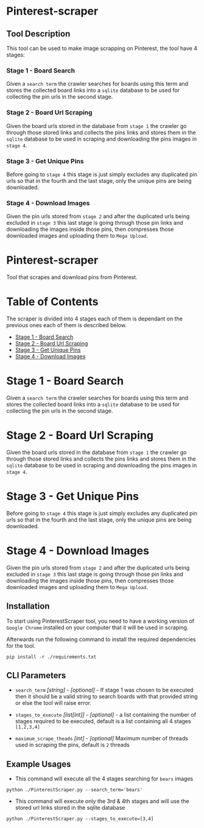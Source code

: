 # Pinterest-scraper

## Tool Description
This tool can be used to make image scrapping on Pinterest, the tool have 4 stages:

### Stage 1 - Board Search
Given a `search term` the crawler searches for boards using this term and stores the collected board links into a `sqlite` database to be used for collecting the pin urls in the second stage. 
### Stage 2 - Board Url Scraping
Given the board urls stored in the database from `stage 1` the crawler go through those stored links and collects the pins links and stores them in the `sqlite` database to be used in scraping and downloading the pins images in `stage 4`. 
### Stage 3 - Get Unique Pins
Before going to `stage 4` this stage is just simply excludes any duplicated pin urls so that in the fourth and the last stage, only the unique pins are being downloaded. 
### Stage 4 - Download Images
Given the pin urls stored from `stage 2` and after the duplicated urls being excluded in `stage 3` this last stage is going through those pin links and downloading the images inside those pins, then compresses those downloaded images and uploading them to `Mega Upload`. 




# Pinterest-scraper

Tool that scrapes and download pins from Pinterest.

# Table of Contents
The scraper is divided into 4 stages each of them is dependant on the previous ones each of them is described below. 
- [Stage 1 - Board Search](#stage1)
- [Stage 2 - Board Url Scraping](#stage2)
- [Stage 3 - Get Unique Pins](#stage3)
- [Stage 4 - Download Images](#stage4)

# Stage 1 - Board Search
Given a `search term` the crawler searches for boards using this term and stores the collected board links into a `sqlite` database to be used for collecting the pin urls in the second stage. 

# Stage 2 - Board Url Scraping
Given the board urls stored in the database from `stage 1` the crawler go through those stored links and collects the pins links and stores them in the `sqlite` database to be used in scraping and downloading the pins images in `stage 4`. 

# Stage 3 - Get Unique Pins
Before going to `stage 4` this stage is just simply excludes any duplicated pin urls so that in the fourth and the last stage, only the unique pins are being downloaded. 

# Stage 4 - Download Images
Given the pin urls stored from `stage 2` and after the duplicated urls being excluded in `stage 3` this last stage is going through those pin links and downloading the images inside those pins, then compresses those downloaded images and uploading them to `Mega Upload`. 

## Installation
To start using PinterestScraper tool, you need to have a working version of `Google Chrome` installed on your computer that it will be used in scraping. 

Afterwards run the following command to install the required dependencies for the tool. 
```
pip install -r ./requirements.txt
```
## CLI Parameters

* `search_term` _[string]_ - _[optional]_ - If stage 1 was chosen to be executed then it should be a valid string to search boards with that provided string or else the tool will raise error. 

* `stages_to_execute` _[list[int]]_ - _[optional]_ - a list containing the number of stages required to be executed, default is a list containing all 4 stages `[1,2,3,4]`

* `maximum_scrape_theads` _[int]_ - _[optional]_ Maximum number of threads used in scraping the pins, default is `2` threads

## Example Usages


* This command will execute all the 4 stages searching for `bears` images
```shell
python ./PinterestScraper.py --search_term='bears'
```


* This command will execute only the 3rd & 4th stages and will use the stored url links stored in the sqlite database
```shell
python ./PinterestScraper.py --stages_to_execute=[3,4]
```


